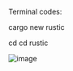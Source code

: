 Terminal codes:

cargo new rustic

cd cd rustic

![image](https://github.com/user-attachments/assets/fffa21c5-3324-48eb-8947-28e9b6238c1c)
